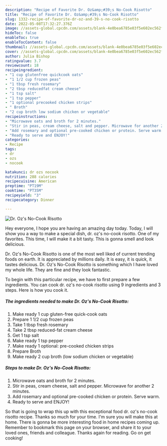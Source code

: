 ```yaml
---
description: "Recipe of Favorite Dr. Oz&amp;#39;s No-Cook Risotto"
title: "Recipe of Favorite Dr. Oz&amp;#39;s No-Cook Risotto"
slug: 1332-recipe-of-favorite-dr-oz-and-39-s-no-cook-risotto
date: 2022-05-08T17:32:27.376Z
image: //assets-global.cpcdn.com/assets/blank-4e0bea6785e03f5e602ec562f230caae08da540cada707380b4fe1bbebba43da.png
hideToc: false
enableToc: true
enableTocContent: false
thumbnail: //assets-global.cpcdn.com/assets/blank-4e0bea6785e03f5e602ec562f230caae08da540cada707380b4fe1bbebba43da.png
cover: //assets-global.cpcdn.com/assets/blank-4e0bea6785e03f5e602ec562f230caae08da540cada707380b4fe1bbebba43da.png
author: Julia Bishop
ratingvalue: 3.7
reviewcount: 18
recipeingredient:
- "1 cup glutenfree quickcook oats"
- "1 1/2 cup frozen peas"
- "1 tbsp fresh rosemary"
- "2 tbsp reducedfat cream cheese"
- "1 tsp salt"
- "1 tsp pepper"
- "1 optional precooked chicken strips"
- " Broth"
- "2 cup broth low sodium chicken or vegetable"
recipeinstructions:
- "Microwave oats and broth for 2 minutes."
- "Stir in peas, cream cheese, salt and pepper. Microwave for another 2 minutes."
- "Add rosemary and optional pre-cooked chicken or protein. Serve warm."
- "Ready to serve and ENJOY!"
categories:
- Recipe
tags:
- dr
- ozs
- nocook

katakunci: dr ozs nocook 
nutrition: 288 calories
recipecuisine: American
preptime: "PT19M"
cooktime: "PT35M"
recipeyield: "3"
recipecategory: Dinner

---
```



![Dr. Oz&#39;s No-Cook Risotto](//assets-global.cpcdn.com/assets/blank-4e0bea6785e03f5e602ec562f230caae08da540cada707380b4fe1bbebba43da.png)

Hey everyone, I hope you are having an amazing day today. Today, I will show you a way to make a special dish, dr. oz&#39;s no-cook risotto. One of my favorites. This time, I will make it a bit tasty. This is gonna smell and look delicious.

Dr. Oz&#39;s No-Cook Risotto is one of the most well liked of current trending foods on earth. It is appreciated by millions daily. It is easy, it is quick, it tastes delicious. Dr. Oz&#39;s No-Cook Risotto is something which I have loved my whole life. They are fine and they look fantastic.




To begin with this particular recipe, we have to first prepare a few ingredients. You can cook dr. oz&#39;s no-cook risotto using 9 ingredients and 3 steps. Here is how you cook it.

<!--inarticleads1-->

##### The ingredients needed to make Dr. Oz&#39;s No-Cook Risotto:

1. Make ready 1 cup gluten-free quick-cook oats
1. Prepare 1 1/2 cup frozen peas
1. Take 1 tbsp fresh rosemary
1. Take 2 tbsp reduced-fat cream cheese
1. Get 1 tsp salt
1. Make ready 1 tsp pepper
1. Make ready 1 optional: pre-cooked chicken strips
1. Prepare  Broth
1. Make ready 2 cup broth (low sodium chicken or vegetable)




<!--inarticleads2-->

##### Steps to make Dr. Oz&#39;s No-Cook Risotto:

1. Microwave oats and broth for 2 minutes.
1. Stir in peas, cream cheese, salt and pepper. Microwave for another 2 minutes.
1. Add rosemary and optional pre-cooked chicken or protein. Serve warm.
1. Ready to serve and ENJOY!



So that is going to wrap this up with this exceptional food dr. oz&#39;s no-cook risotto recipe. Thanks so much for your time. I'm sure you will make this at home. There is gonna be more interesting food in home recipes coming up. Remember to bookmark this page on your browser, and share it to your loved ones, friends and colleague. Thanks again for reading. Go on get cooking!
